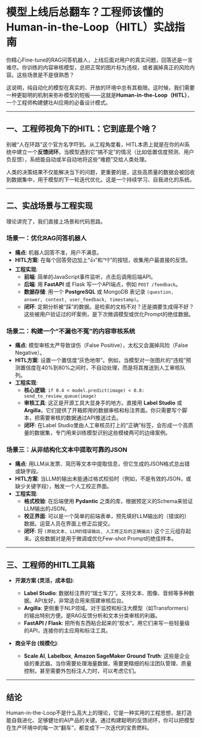 # 模型上线后总翻车？工程师该懂的Human-in-the-Loop（HITL）实战指南

你精心Fine-tune的RAG问答机器人，上线后面对用户的真实问题，回答还是一言难尽。你训练的内容审核模型，总把正常的图片标为违规，或者漏掉真正的风险内容。这些场景是不是很熟悉？

这说明，纯自动化的模型在真实的、开放的环境中总有其极限。这时候，我们需要一种更聪明的机制来弥补模型的短板——这就是**Human-in-the-Loop（HITL）**，一个工程师构建健壮AI应用的必备设计模式。

---

## 一、工程师视角下的HITL：它到底是个啥？

别被“人在环路”这个官方名字吓到。从工程角度看，HITL本质上就是在你的AI系统中建立一个**反馈闭环**。当模型遇到它“搞不定”的情况（比如低置信度预测、用户负反馈），系统能自动或半自动地将这些“难题”交给人类处理。

人类的决策结果不仅能解决当下的问题，更重要的是，这些高质量的数据会被回收到数据集中，用于模型的下一轮迭代优化。这是一个持续学习、自我进化的系统。

---

## 二、实战场景与工程实现

理论讲完了，我们直接上场景和代码思路。

### 场景一：优化RAG问答机器人

*   **痛点**: 机器人回答不准，用户不满意。
*   **HITL方案**: 在每个回答旁边加上“👍”和“👎”的按钮，收集用户最直接的反馈。
*   **工程实现**:
    *   **前端**: 简单的JavaScript事件监听，点击后调用后端API。
    *   **后端**: 用 **FastAPI** 或 Flask 写一个API端点，例如 `POST /feedback`。
    *   **数据存储**: 用一个 **PostgreSQL** 或 MongoDB 表记录 `(question, answer, context, user_feedback, timestamp)`。
    *   **闭环**: 定期分析被“踩”的数据。是检索的文档不对？还是摘要生成得不好？这些被用户验证过的坏案例，是下次微调模型或优化Prompt的绝佳数据。

### 场景二：构建一个“不漏也不冤”的内容审核系统

*   **痛点**: 模型审核太严导致误伤（False Positive），太松又会漏掉风险（False Negative）。
*   **HITL方案**: 设置一个置信度“灰色地带”。例如，当模型对一张图片的“违规”预测置信度在40%到80%之间时，不自动处理，而是将其推送到人工审核队列。
*   **工程实现**:
    *   **核心逻辑**: `if 0.4 < model.predict(image) < 0.8: send_to_review_queue(image)`
    *   **审核工具**: 这正是开源工具大显身手的地方。直接用 **Label Studio** 或 **Argilla**，它们提供了开箱即用的数据审核和标注界面。你只需要写个脚本，把需要审核的数据通过API推送过去。
    *   **闭环**: 在Label Studio里由人工审核员打上的“正确”标签，会形成一个高质量的数据集，专门用来训练模型识别这些模棱两可的边缘案例。

### 场景三：从非结构化文本中提取可靠的JSON

*   **痛点**: 用LLM从发票、简历等文本中提取信息，但它生成的JSON格式总出错或缺字段。
*   **HITL方案**: 当LLM的输出未能通过格式校验时（例如，不是有效的JSON，或缺少关键字段），触发一个人工校正界面。
*   **工程实现**:
    *   **格式校验**: 在后端使用 **Pydantic** 之类的库，根据预定义的Schema来验证LLM输出的JSON。
    *   **校正界面**: 可以是一个简单的前端表单，预先填好LLM输出的（错误的）数据。运营人员在界面上修正后提交。
    *   **闭环**: 将 `(原始文本, LLM的错误输出, 人工修正后的正确输出)` 这个三元组存起来。这些数据对是用于微调或优化Few-shot Prompt的绝佳样本。

---

## 三、工程师的HITL工具箱

*   **开源方案 (灵活，成本低)**:
    *   **Label Studio**: 数据标注界的“瑞士军刀”。支持文本、图像、音频等多种数据。API友好，非常适合用来搭建审核后台。
    *   **Argilla**: 更侧重于NLP领域。对于监控和标注大模型（如Transformers）的输出特别方便。是RAG反馈分析和文本分类审核的利器。
    *   **FastAPI / Flask**: 把所有东西粘合起来的“胶水”。用它们来写一些轻量级的API，连接你的主应用和标注工具。

*   **商业平台 (规模化)**:
    *   **Scale AI**, **Labelbox**, **Amazon SageMaker Ground Truth**: 这些是企业级的重武器。当你需要处理海量数据，需要更精细的标注团队管理、质量控制，甚至需要外包标注人力时，可以考虑它们。

---

## 结论

Human-in-the-Loop不是什么高大上的理论，它是一种实用的工程思想，是打造能自我进化、足够健壮的AI产品的关键。通过构建聪明的反馈闭环，你可以把模型在生产环境中的每一次“翻车”，都变成下一次迭代的宝贵燃料。